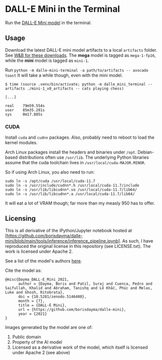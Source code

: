 # DALL-E Mini in the Terminal

Run the [DALL-E Mini model](https://github.com/borisdayma/dalle-mini) in the terminal.



## Usage

Download the latest DALL-E mini model artifacts to a local `artifacts` folder.
See [W&B for these downloads](https://wandb.ai/dalle-mini/dalle-mini/artifacts).
The **mega** model is tagged as `mega-1-fp16`,
while the **mini** model is tagged as `mini-1`.

Run `python -m dalle-mini-terminal -a path/to/artifacts -- avocado toast` 
It will take a while though, even with the mini model.

```
$ time (source .venv/bin/activate; python -m dalle_mini_terminal --artifacts ./mini-1_v0_artifacts -- cats playing chess)

[...]

real    79m59.554s
user    85m35.281s
sys     0m17.885s
```



### CUDA

Install `cuda` and `cudnn` packages.
Also, probably need to reboot to load the kernel modules.

Arch Linux packages install the headers and binaries under `/opt`.
Debian-based distributions often use `/usr/lib`.
The underlying Python libraries assume that the cuda toolchain lives in
`/usr/local/cuda-MAJOR.MINOR`.

So if using Arch Linux, you also need to run:

```
sudo ln -s /opt/cuda /usr/local/cuda-11.7
sudo ln -s /usr/include/cudnn*.h /usr/local/cuda-11.7/include
sudo ln -s /usr/lib/libcudnn*.so /usr/local/cuda-11.7/lib64/
sudo ln -s /usr/lib/libcudnn*.a /usr/local/cuda-11.7/lib64/
```

It will eat a lot of VRAM though;
far more than my measly 950 has to offer.



## Licensing

This is all derivative of the iPython/Jupyter notebook hosted at
[https://github.com/borisdayma/dalle-mini/blob/main/tools/inference/inference_pipeline.ipynb].
As such, I have reproduced the original license in this repository
(see LICENSE.txt).
The work is licensed under Apache 2.

See a list of the model's authors
[here](https://github.com/borisdayma/dalle-mini#authors--contributors).

Cite the model as:

```
@misc{Dayma_DALL·E_Mini_2021,
      author = {Dayma, Boris and Patil, Suraj and Cuenca, Pedro and Saifullah, Khalid and Abraham, Tanishq and Lê Khắc, Phúc and Melas, Luke and Ghosh, Ritobrata},
      doi = {10.5281/zenodo.5146400},
      month = {7},
      title = {DALL·E Mini},
      url = {https://github.com/borisdayma/dalle-mini},
      year = {2021}
}
```

Images generated by the model are one of:

 1. Public domain
 2. Property of the AI model
 3. Licensed as a derivative work of the model,
    which itself is licensed under Apache 2 (see above)

